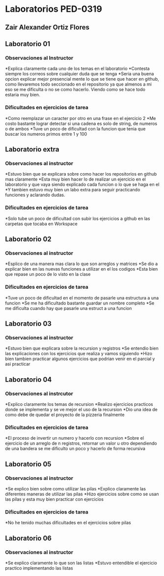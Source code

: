 # Laboratorios PED-0319

## Zair Alexander Ortiz Flores

## Laboratorio 01

### Observaciones al Instructor
*Explica claramente cada uno de los temas en el laboratorio
*Contesta siempre los correos sobre cualquier duda que se tenga
*Seria una buena opcion explicar mejor presencial mente lo que se tiene que hacer en github, como llevaremos todo seccionado en el repositorio ya que almenos a mi eso se me dificulta o no se como hacerlo. Viendo como se hace todo estaria muy bien.

### Dificultades en ejercicios de tarea
*Como reemplazar un caracter por otro en una frase en el ejercicio 2
*Me costo bastante lograr detectar si una cadena es solo de string, de numeros o de ambos
*Tuve un poco de dificultad con la funcion que tenia que buscar los numeros primos entre 1 y 100

## Laboratorio extra

### Observaciones al instructor
*Estuvo bien que se explicara sobre como hacer los repositorios en github mas claramente
*Esta muy bien hacer lo de realizar un ejercicio en el laboratorio y que vaya siendo explicado cada funcion o lo que se haga en el
*Y tambien estuvo muy bien un labo extra para seguir practicando funciones y aclarando dudas.

### Dificultades en ejercicios de tarea
*Solo tube un poco de dificultad con subir los ejercicios a github en las carpetas que tocaba en Workspace

## Laboratorio 02

### Observaciones al instructor
*Esplico de una manera mas clara lo que son arreglos y matrices
*Se dio a explicar bien en las nuevas funciones a utilizar en el los codigos
*Esta bien que repase un poco de lo visto en la clase

### Dificultades en ejercicios de tarea
*Tuve un poco de dificultad en el momento de pasarle una estructura a una funcion
*Se me ha dificultado bastante guardar un nombre completo
*Se me dificulta cuando hay que pasarle una estruct a una funcion 

## Laboratorio 03

### Observaciones al instructor
*Estuvo bien que explicara sobre la recursion y registros
*Se entendio bien las explicaciones con los ejercicios que realiza y vamos siguiendo
*Hizo bien tambien practicar algunos ejercicios que podrian venir en el parcial y asi practicar 

## Laboratorio 04

### Observaciones al instrcutor
*Explico claramente los temas de recursion
*Realizo ejercicios practicos donde se implementa y se ve mejor el uso de la recursion
*Dio una idea de como debe de quedar el proyecto de la pizzeria finalmente

### Dificultades en ejercicios de tarea
*El proceso de invertir un numero y hacerlo con recursion
*Sobre el ejercicio de un arreglo de n registros, retornar un valor u otro dependiendo de una bandera se me dificulto un poco
y hacerlo de forma recursiva

## Laboratorio 05

### Observaciones al instructor
*Se explico bien sobre como utilizar las pilas
*Explico claramente las diferentes maneras de utilizar las pilas
*Hizo ejercicios sobre como se usan las pilas y esta muy bien practicar con ejercicios

### Dificultades en ejercicios de tarea
*No he tenido muchas dificultades en el ejercicios sobre pilas

## Laboratorio 06

### Observaciones al instructor
*Se explico claramente lo que son las listas
*Estuvo entendible el ejercicio practico implementando las listas
